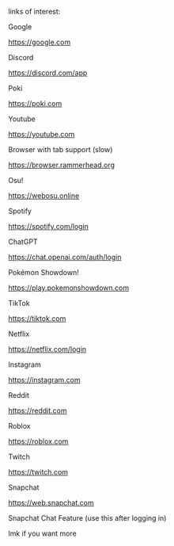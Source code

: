 links of interest:

Google 

https://google.com

 Discord 

https://discord.com/app

Poki
 
https://poki.com

Youtube
 
https://youtube.com

 Browser with tab support (slow) 

https://browser.rammerhead.org

Osu! 

https://webosu.online

Spotify

https://spotify.com/login

ChatGPT 

https://chat.openai.com/auth/login

Pokémon Showdown! 

https://play.pokemonshowdown.com

TikTok

https://tiktok.com

Netflix

https://netflix.com/login

Instagram

https://instagram.com

Reddit

https://reddit.com

Roblox

https://roblox.com

Twitch

https://twitch.com

Snapchat

https://web.snapchat.com

Snapchat Chat Feature (use this after logging in)












lmk if you want more

